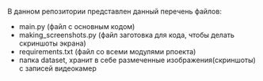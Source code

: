 В данном репозитории представлен данный перечень файлов:
- main.py (файл с основным кодом)
- making_screenshots.py (файл заготовка для кода, чтобы делать скриншоты экрана)
- requirements.txt (файл со всеми модулями рпоекта)
- папка dataset, хранит в себе размеченные изображения(скриншоты) с записей видеокамер
